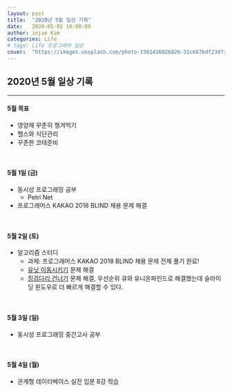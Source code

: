```yaml
---
layout: post
title:  "2020년 5월 일상 기록"
date:   2020-05-01 10:00:00
author: injae Kim
categories: Life
# tags:	Life 프로그래머 일상
cover:  "https://images.unsplash.com/photo-1501426026826-31c667bdf23d?ixlib=rb-1.2.1&ixid=eyJhcHBfaWQiOjEyMDd9&auto=format&fit=crop&w=976&q=80"
---
```


##  2020년 5월 일상 기록
---

#### 5월 목표

- 영양제 꾸준히 챙겨먹기
- 헬스와 식단관리
- 꾸준한 코테준비

<br/>

#### 5월 1일 (금)

- 동시성 프로그래밍 공부
  - Petri Net
- 프로그래머스 KAKAO 2018 BLIND 채용 문제 해결

<br/>

#### 5월 2일 (토)

- 알고리즘 스터디
  - 과제: 프로그래머스 KAKAO 2018 BLIND 채용 문제 전체 풀기 완료!
  - [유닛 이동시키기](https://www.acmicpc.net/problem/2194) 문제 해결
  - [징검다리 건너기](https://programmers.co.kr/learn/courses/30/lessons/64062) 문제 해결, 우선순위 큐와 유니온파인드로 해결했는데 슬라이딩 윈도우로 더 빠르게 해결할 수 있다.

<br/>

#### 5월 3일 (일)

- 동시성 프로그래밍 중간고사 공부

<br/>

#### 5월 4일 (월)

- 관계형 데이터베이스 실전 입문 8강 학습

<br/>